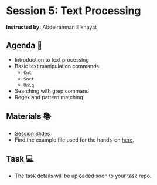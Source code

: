 # Session 5: Text Processing

**Instructed by:** Abdelrahman Elkhayat

## Agenda 🚀

- Introduction to text processing
- Basic text manipulation commands
  - `Cut`
  - `Sort`
  - `Uniq`
- Searching with grep command
- Regex and pattern matching

## Materials 📚

- [Session Slides](Session-5.pdf)
- Find the example file used for the hands-on [here](random.txt).

## Task 💻

- The task details will be uploaded soon to your task repo.
